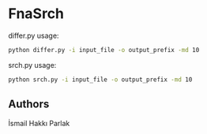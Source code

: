 # FnaSrch

differ.py usage:
```bash
python differ.py -i input_file -o output_prefix -md 10
```

srch.py usage:
```bash
python srch.py -i input_file -o output_prefix -md 10
```

## Authors

İsmail Hakkı Parlak